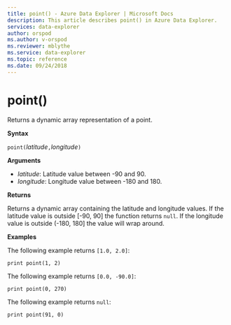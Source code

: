 ```yaml
---
title: point() - Azure Data Explorer | Microsoft Docs
description: This article describes point() in Azure Data Explorer.
services: data-explorer
author: orspod
ms.author: v-orspod
ms.reviewer: mblythe
ms.service: data-explorer
ms.topic: reference
ms.date: 09/24/2018
---
```

# point()

Returns a dynamic array representation of a point.

**Syntax**

`point(`*latitude*`,`*longitude*`)`

**Arguments**

* *latitude*: Latitude value between -90 and 90.
* *longitude*: Longitude value between -180 and 180.

**Returns**

Returns a dynamic array containing the latitude and longitude values.
If the latitude value is outside [-90, 90] the function returns `null`.
If the longitude value is outside (-180, 180] the value will wrap around.

**Examples**

The following example returns `[1.0, 2.0]`:

```kusto
print point(1, 2)
```

The following example returns `[0.0, -90.0]`:

```kusto
print point(0, 270)
```

The following example returns `null`:

```kusto
print point(91, 0)
```